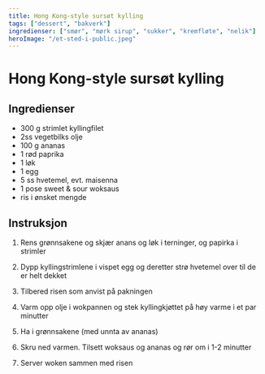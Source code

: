 ```yaml
---
title: Hong Kong-style sursøt kylling
tags: ["dessert", "bakverk"]
ingredienser: ["smør", "mørk sirup", "sukker", "kremfløte", "nelik"]
heroImage: "/et-sted-i-public.jpeg"
---
```


# Hong Kong-style sursøt kylling

## Ingredienser

- 300 g strimlet kyllingfilet
- 2ss vegetbilks olje
- 100 g ananas
- 1 rød paprika
- 1 løk
- 1 egg
- 5 ss hvetemel, evt. maisenna
- 1 pose sweet & sour woksaus
- ris i ønsket mengde

## Instruksjon

1. Rens grønnsakene og skjær anans og løk i terninger, og papirka i strimler

2. Dypp kyllingstrimlene i vispet egg og deretter strø hvetemel over til de er helt dekket

3. Tilbered risen som anvist på pakningen

4. Varm opp olje i wokpannen og stek kyllingkjøttet på høy varme i et par minutter

5. Ha i grønnsakene (med unnta av ananas)

6. Skru ned varmen. Tilsett woksaus og ananas og rør om i 1-2 minutter

7. Server woken sammen med risen
